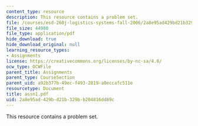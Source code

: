 ```yaml
---
content_type: resource
description: This resource contains a problem set.
file: /courses/esd-260j-logistics-systems-fall-2006/2a8e95ad429bd21b329bb204816dd89c_assn1.pdf
file_size: 44980
file_type: application/pdf
hide_download: true
hide_download_original: null
learning_resource_types:
- Assignments
license: https://creativecommons.org/licenses/by-nc-sa/4.0/
ocw_type: OCWFile
parent_title: Assignments
parent_type: CourseSection
parent_uid: a92b377b-49ec-f493-2819-a0eccafc511e
resourcetype: Document
title: assn1.pdf
uid: 2a8e95ad-429b-d21b-329b-b204816dd89c
---
```

This resource contains a problem set.